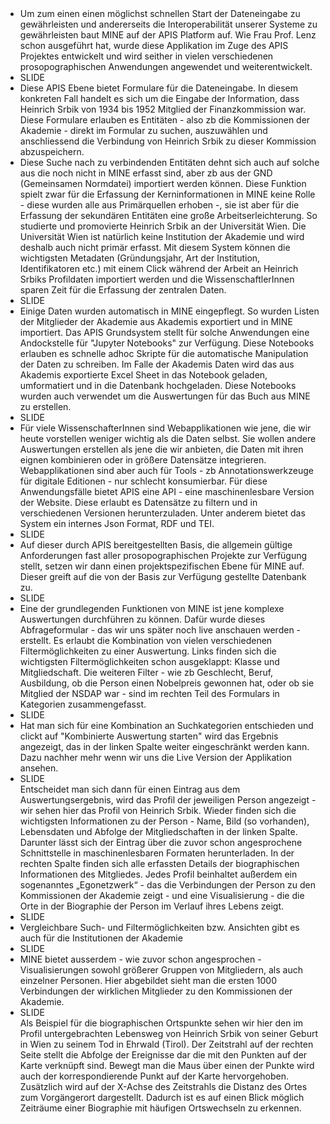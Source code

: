 <span class="fragment step-fade-in-then-out"></span>
<span class="fragment step-fade-in-then-out"></span>
<span class="fragment step-fade-in-then-out"></span>
<span class="fragment step-fade-in-then-out"></span>
<span class="fragment step-fade-in-then-out"></span>
<span class="fragment step-fade-in-then-out"></span>
<span class="fragment step-fade-in-then-out"></span>
<span class="fragment step-fade-in-then-out"></span>
<span class="fragment step-fade-in-then-out"></span>
<span class="fragment step-fade-in-then-out"></span>

<div data-animate data-src="images/mine_system_layers.drawio.svg" style="padding-bottom: 350%">
<!--
{ "setup": [
{ "element": "[id*='cell-']", "modifier": "opacity", "parameters": [ 0 ] },
{ "element": "#cell-5, #cell-3, #cell-4", "modifier": "opacity", "parameters": [ 1 ] }
],
"animation": [
[],
[{ "element": "#cell-13, #cell-12, #cell-18", "duration": 50, "modifier": "opacity", "parameters": [ 1 ] }, { "element": "#cell-13 > path, #cell-12 > path", "duration": 50, "modifier": "attr", "parameters": [ {"stroke": "#343aeb", "stroke-width": 2} ] }],
[{ "element": "#cell-20, #cell-14, #cell-15", "duration": 50, "modifier": "opacity", "parameters": [ 1 ] }, { "element": "#cell-18", "duration": 50, "modifier": "opacity", "parameters": [ 0.3 ] }, { "element": "#cell-14 > path, #cell-15 > path", "duration": 50, "modifier": "attr", "parameters": [ {"stroke": "#343aeb", "stroke-width": 2} ] }, { "element": "#cell-13 > path, #cell-12 > path", "duration": 50, "modifier": "attr", "parameters": [ {"stroke": "#000000", "stroke-width": 1} ] }],
[{ "element": "#cell-7, #cell-6, #cell-19", "duration": 50, "modifier": "opacity", "parameters": [ 1 ] }, { "element": "#cell-20", "duration": 50, "modifier": "opacity", "parameters": [ 0.3 ] }, { "element": "#cell-7 > path, #cell-6 > path", "duration": 50, "modifier": "attr", "parameters": [ {"stroke": "#343aeb", "stroke-width": 2} ] }, { "element": "#cell-14 > path, #cell-15 > path", "duration": 50, "modifier": "attr", "parameters": [ {"stroke": "#000000", "stroke-width": 1} ] }],
[{ "element": "#cell-22, #cell-24, #cell-23", "duration": 50, "modifier": "opacity", "parameters": [ 1 ] }, { "element": "#cell-19", "duration": 50, "modifier": "opacity", "parameters": [ 0.3 ] }, { "element": "#cell-7 > path, #cell-6 > path", "duration": 50, "modifier": "attr", "parameters": [ {"stroke": "#000000", "stroke-width": 1} ] }],
[{ "element": "#cell-27, #cell-25", "duration": 50, "modifier": "opacity", "parameters": [ 1 ] }, { "element": "#cell-25 > path", "duration": 50, "modifier": "attr", "parameters": [ {"stroke": "#343aeb", "stroke-width": 2} ] }],
[{ "element": "#cell-29", "duration": 50, "modifier": "opacity", "parameters": [ 1 ] }, { "element": "#cell-27", "duration": 50, "modifier": "opacity", "parameters": [ 0.3 ] }],
[{ "element": "#cell-35, #cell-33", "duration": 50, "modifier": "opacity", "parameters": [ 1 ] }, { "element": "#cell-29", "duration": 50, "modifier": "opacity", "parameters": [ 0.3 ] }, { "element": "#cell-33 > path", "duration": 50, "modifier": "attr", "parameters": [ {"stroke": "#343aeb", "stroke-width": 2} ] }, { "element": "#cell-25 > path", "duration": 50, "modifier": "attr", "parameters": [ {"stroke": "#000000", "stroke-width": 1} ] }],
[{ "element": "#cell-38", "duration": 50, "modifier": "opacity", "parameters": [ 1 ] }, { "element": "#cell-35", "duration": 50, "modifier": "opacity", "parameters": [ 0.3 ] }],
[{ "element": "#cell-44, #cell-40", "duration": 50, "modifier": "opacity", "parameters": [ 1 ] }, { "element": "#cell-38", "duration": 50, "modifier": "opacity", "parameters": [ 0.3 ] }, { "element": "#cell-40 > path", "duration": 50, "modifier": "attr", "parameters": [ {"stroke": "#343aeb", "stroke-width": 2} ] }, { "element": "#cell-33 > path", "duration": 50, "modifier": "attr", "parameters": [ {"stroke": "#000000", "stroke-width": 1}]}],
[{ "element": "#cell-45", "duration": 50, "modifier": "opacity", "parameters": [ 1 ] }, { "element": "#cell-44", "duration": 50, "modifier": "opacity", "parameters": [ 0.3 ] }]
]
}
-->
</div>
<!--
<button onclick="RevealAnimate.play();this.blur();return false;">Play</button>
<button onclick="RevealAnimate.pause();this.blur();return false;">Pause</button>
<button onclick="RevealAnimate.seek(500);this.blur();return false;">Seek 500</button>
-->


<aside class="notes">
    <ul>
    <li>Um zum einen einen möglichst schnellen Start der Dateneingabe zu gewährleisten und andererseits die Interoperabilität unserer Systeme zu gewährleisten baut MINE auf der APIS Platform auf. Wie Frau Prof. Lenz schon ausgeführt hat, wurde diese Applikation im Zuge des APIS Projektes entwickelt und wird seither in vielen verschiedenen prosopographischen Anwendungen angewendet und weiterentwickelt.</li>
    <li>SLIDE</>
    <li>Diese APIS Ebene bietet Formulare für die Dateneingabe. In diesem konkreten Fall handelt es sich um die Eingabe der Information, dass Heinrich Srbik von 1934 bis 1952 Mitglied der Finanzkommission war. Diese Formulare erlauben es Entitäten - also zb die Kommissionen der Akademie - direkt im Formular zu suchen, auszuwählen und anschliessend die Verbindung von Heinrich Srbik zu dieser Kommission abzuspeichern.</li>
    <li>Diese Suche nach zu verbindenden Entitäten dehnt sich auch auf solche aus die noch nicht in MINE erfasst sind, aber zb aus der GND (Gemeinsamen Normdatei) importiert werden können. Diese Funktion spielt zwar für die Erfassung der Kerninformationen in MINE keine Rolle - diese wurden alle aus Primärquellen erhoben -, sie ist aber für die Erfassung der sekundären Entitäten eine große Arbeitserleichterung. So studierte und promovierte Heinrich Srbik an der Universität Wien. Die Universität Wien ist natürlich keine Institution der Akademie und wird deshalb auch nicht primär erfasst. Mit diesem System können die wichtigsten Metadaten (Gründungsjahr, Art der Institution, Identifikatoren etc.) mit einem Click während der Arbeit an Heinrich Srbiks Profildaten importiert werden und die WissenschaftlerInnen sparen Zeit für die Erfassung der zentralen Daten.</li>
    <li>SLIDE</li>
    <li>Einige Daten wurden automatisch in MINE eingepflegt. So wurden Listen der Mitglieder der Akademie aus Akademis exportiert und in MINE importiert. Das APIS Grundsystem stellt für solche Anwendungen eine Andockstelle für "Jupyter Notebooks" zur Verfügung. Diese Notebooks erlauben es schnelle adhoc Skripte für die automatische Manipulation der Daten zu schreiben. Im Falle der Akademis Daten wird das aus Akademis exportierte Excel Sheet in das Notebook geladen, umformatiert und in die Datenbank hochgeladen. Diese Notebooks wurden auch verwendet um die Auswertungen für das Buch aus MINE zu erstellen.</li>
    <li>SLIDE</li>
    <li>Für viele WissenschafterInnen sind Webapplikationen wie jene, die wir heute vorstellen weniger wichtig als die Daten selbst. Sie wollen andere Auswertungen erstellen als jene die wir anbieten, die Daten mit ihren eignen kombinieren oder in größere Datensätze integrieren. Webapplikationen sind aber auch für Tools - zb Annotationswerkzeuge für digitale Editionen - nur schlecht konsumierbar. Für diese Anwendungsfälle bietet APIS eine API - eine maschinenlesbare Version der Website. Diese erlaubt es Datensätze zu filtern und in verschiedenen Versionen herunterzuladen. Unter anderem bietet das System ein internes Json Format, RDF und TEI.</li>
    <li>SLIDE</li>
    <li>Auf dieser durch APIS bereitgestellten Basis, die allgemein gültige Anforderungen fast aller prosopographischen Projekte zur Verfügung stellt, setzen wir dann einen projektspezifischen Ebene für MINE auf. Dieser greift auf die von der Basis zur Verfügung gestellte Datenbank zu.</li>
    <li>SLIDE</li>
    <li>Eine der grundlegenden Funktionen von MINE ist jene komplexe Auswertungen durchführen zu können. Dafür wurde dieses Abfrageformular - das wir uns später noch live anschauen werden - erstellt. Es erlaubt die Kombination von vielen verschiedenen Filtermöglichkeiten zu einer Auswertung. Links finden sich die wichtigsten Filtermöglichkeiten schon ausgeklappt: Klasse und Mitgliedschaft. Die weiteren Filter - wie zb Geschlecht, Beruf, Ausbildung, ob die Person einen Nobelpreis gewonnen hat, oder ob sie Mitglied der NSDAP war - sind im rechten Teil des Formulars in Kategorien zusammengefasst.</li>
    <li>SLIDE</li>
    <li>Hat man sich für eine Kombination an Suchkategorien entschieden und clickt auf "Kombinierte Auswertung starten" wird das Ergebnis angezeigt, das in der linken Spalte weiter eingeschränkt werden kann. Dazu nachher mehr wenn wir uns die Live Version der Applikation ansehen.</li>
    <li>SLIDE</li>
    Entscheidet man sich dann für einen Eintrag aus dem Auswertungsergebnis, wird das Profil der jeweiligen Person angezeigt - wir sehen hier das Profil von Heinrich Srbik. Wieder finden sich die wichtigsten Informationen zu der Person - Name, Bild (so vorhanden), Lebensdaten und Abfolge der Mitgliedschaften in der linken Spalte. Darunter lässt sich der Eintrag über die zuvor schon angesprochene Schnittstelle in maschinenlesbaren Formaten herunterladen. In der rechten Spalte finden sich alle erfassten Details der biographischen Informationen des Mitgliedes. Jedes Profil beinhaltet außerdem ein sogenanntes „Egonetzwerk“ - das die Verbindungen der Person zu den Kommissionen der Akademie zeigt - und eine Visualisierung - die die Orte in der Biographie der Person im Verlauf ihres Lebens zeigt.</li>
    <li>SLIDE</li>
    <li>Vergleichbare Such- und Filtermöglichkeiten bzw. Ansichten gibt es auch für die Institutionen der Akademie</li>
    <li>SLIDE</li>
    <li>MINE bietet ausserdem - wie zuvor schon angesprochen - Visualisierungen sowohl größerer Gruppen von Mitgliedern, als auch einzelner Personen. Hier abgebildet sieht man die ersten 1000 Verbindungen der wirklichen Mitglieder zu den Kommissionen der Akademie.</li>
    <li>SLIDE</li>
    Als Beispiel für die biographischen Ortspunkte sehen wir hier den im Profil untergebrachten Lebensweg von Heinrich Srbik von seiner Geburt in Wien zu seinem Tod in Ehrwald (Tirol). Der Zeitstrahl auf der rechten Seite stellt die Abfolge der Ereignisse dar die mit den Punkten auf der Karte verknüpft sind. Bewegt man die Maus über einen der Punkte wird auch der korrespondierende Punkt auf der Karte hervorgehoben. Zusätzlich wird auf der X-Achse des Zeitstrahls die Distanz des Ortes zum Vorgängerort dargestellt. Dadurch ist es auf einen Blick möglich Zeiträume einer Biographie mit häufigen Ortswechseln zu erkennen.</li>
    </ul>
</aside>



